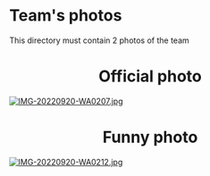 Team's photos
====

This directory must contain 2 photos of the team 

<h1 align="center"> Official photo </h1>

[![IMG-20220920-WA0207.jpg](https://i.postimg.cc/NFd1p8rd/IMG-20220920-WA0207.jpg)](https://postimg.cc/QKW9MTm7)

<h1 align="center"> Funny photo </h1>

[![IMG-20220920-WA0212.jpg](https://i.postimg.cc/VkrjWCsF/IMG-20220920-WA0212.jpg)](https://postimg.cc/PCHptNwL)
